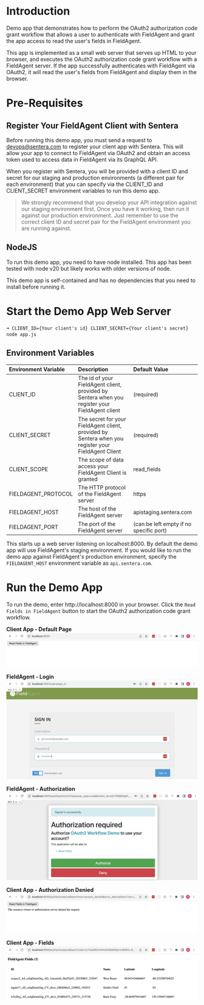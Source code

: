 # Introduction
Demo app that demonstrates how to perform the OAuth2 authorization code grant workflow that allows
a user to authenticate with FieldAgent and grant the app access to read the user's fields in FieldAgent.

This app is implemented as a small web server that serves up HTML to your browser, and executes the OAuth2 authorization code grant workflow with a FieldAgent server. If the app successfully authenticates with FieldAgent via OAuth2, it will read the user's fields from FieldAgent and display them in the browser.

# Pre-Requisites

## Register Your FieldAgent Client with Sentera

Before running this demo app, you must send a request to devops@sentera.com to register your client app with  Sentera. This will allow your app to connect to FieldAgent via OAuth2 and obtain an access token used to access data in FieldAgent via its GraphQL API.

When you register with Sentera, you will be provided with a client ID and secret for our staging and production environments (a different pair for each environment) that you can specify via the CLIENT_ID and CLIENT_SECRET environment variables to run this demo app.

> We strongly recommend that you develop your API integration against our staging environment first. Once you have it working, then run it against our production environment. Just remember to use the correct client ID and secret pair for the FieldAgent environment you are running against.

## NodeJS

To run this demo app, you need to have node installed. This app has been tested with node v20 but likely works with older versions of node.

This demo app is self-contained and has no dependencies that you need to install before running it.

# Start the Demo App Web Server

```
➜ CLIENT_ID={Your client's id} CLIENT_SECRET={Your client's secret} node app.js
```

## Environment Variables
| Environment Variable | Description | Default Value |
| :------- | :-----------------------| :-------------|
| CLIENT_ID     | The id of your FieldAgent client, provided by Sentera when you register your FieldAgent client | (required) |
| CLIENT_SECRET | The secret for your FieldAgent client, provided by Sentera when you register your FieldAgent Client | (required) |
| CLIENT_SCOPE | The scope of data access your FieldAgent Client is granted | read_fields |
| FIELDAGENT_PROTOCOL | The HTTP protocol of the FieldAgent server| https |
| FIELDAGENT_HOST | The host of the FieldAgent server | apistaging.sentera.com |
| FIELDAGENT_PORT | The port of the FieldAgent server| (can be left empty if no specific port) |


This starts up a web server listening on localhost:8000. By default the demo app will use FieldAgent's staging environment. If you would like to run the demo app against FieldAgent's production environment, specify  the `FIELDAGENT_HOST` environment variable as `api.sentera.com`.

# Run the Demo App

To run the demo, enter http://localhost:8000 in your browser. Click the `Read Fields in FieldAgent` button to start the OAuth2 authorization code grant workflow.

**Client App - Default Page**
![Client App - Default Page](/authentication/images/default-page.png)

**FieldAgent - Login**
![FieldAgent - Login](/authentication/images/fieldagent-login.png)

**FieldAgent - Authorization**
![FieldAgent - Authorization](/authentication/images/fieldagent-authorization.png)

**Client App - Authorization Denied**
![Client App - Authorization Denied](/authentication/images/authorization-denied.png)

**Client App - Fields**
![Client App - Fields](/authentication/images/fields.png)
